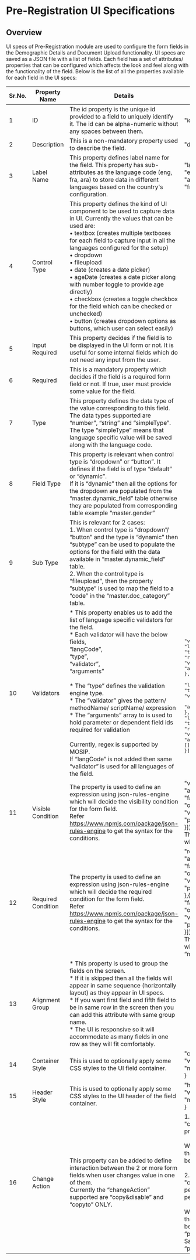 # Pre-Registration UI Specifications

## Overview
UI specs of Pre-Registration module are used to configure the form fields in the Demographic Details and Document Upload functionality. UI specs are saved as a JSON file with a list of fields. Each field has a set of attributes/ properties that can be configured which affects the look and feel along with the functionality of the field. Below is the list of all the properties available for each field in the UI specs:

| Sr.No.   | Property Name   |      Details      |  Sample Value |
|----------|-----------------|-------------------|---------------|
| 1 | ID | The id property is the unique id provided to a field to uniquely identify it. The id can be alpha-numeric without any spaces between them. | "id":"zone" |
| 2 | Description | This is a non-mandatory property used to describe the field.| "description": "zone" |
| 3 | Label Name | This property defines label name for the field. This property has sub-attributes as the language code (eng, fra, ara) to store data in different languages based on the country's configuration. | "labelName": { <br>"eng": "Zone", <br>"ara": "منطقة", <br>"fra": "Zone"} |
| 4 | Control Type |  This property defines the kind of UI component to be used to capture data in UI. Currently the values that can be used are: <br/> •	textbox (creates multiple textboxes for each field to capture input in all the languages configured for the setup)<br/>•	dropdown <br/>•	fileupload <br/> •	date (creates a date picker)<br/> •	ageDate (creates a date picker along with number toggle to provide age directly)<br/> •	checkbox (creates a toggle checkbox for the field which can be checked or unchecked)<br/> •	button (creates dropdown options as buttons, which user can select easily)| |
| 5 | Input Required  | This property decides if the field is to be displayed in the UI form or not. It is useful for some internal fields which do not need any input from the user.||
|6|	Required|	This is a mandatory property which decides if the field is a required form field or not. If true, user must provide some value for the field.||
|7|	Type|	This property defines the data type of the value corresponding to this field. The data types supported are “number”, “string” and “simpleType”.<br/> The type “simpleType” means that language specific value will be saved along with the language code.||
|8|	Field Type|	This property is relevant when control type is “dropdown” or “button”. It defines if the field is of type “default” or “dynamic”. <br/>If it is “dynamic” then all the options for the dropdown are populated from the “master.dynamic_field” table otherwise they are populated from corresponding table example “master.gender”|| 
|9|	Sub Type|	This is relevant for 2 cases:<br/>1.	When control type is “dropdown”/ “button” and the type is “dynamic” then “subtype” can be used to populate the options for the field with the data available in “master.dynamic_field” table.<br/>2.	When the control type is “fileupload”, then the property ”subtype” is used to map the field to a “code” in the “master.doc_category” table. ||
|10| Validators |* This property enables us to add the list of language specific validators for the field. <br/>* Each validator will have the below fields,<br/>“langCode”,<br/>“type”,<br/>“validator”,<br/>“arguments”<br/><br/>* The “type” defines the validation engine type.<br/>* The “validator” gives the pattern/ methodName/ scriptName/ expression<br/>* The “arguments” array to is used to hold parameter or dependent field ids required for validation<br/><br/>Currently, regex is supported by MOSIP.<br/>If “langCode” is not added then same “validator” is used for all languages of the field.|<pre><br>"validators": [{ <br>"langCode": "eng", <br>"type": "regex", <br>"validator": "^(?=.{0,50}$).*", <br>"arguments": []<br>},{ <br>"langCode": "ara", <br>"type": "regex", <br>"validator": "^[A-Z]+$", <br>"arguments": []<br>},{ <br>"langCode": "fra", <br>"type": "regex",<br>"validator": "^[A-Z]+$", <br>"arguments": []<br>}]</pre>|
|11|	Visible Condition|	The property is used to define an expression using json-rules-engine which will decide the visibility condition for the form field. <br>Refer https://www.npmjs.com/package/json-rules-engine to get the syntax for the conditions.|"visibleCondition": {<br>"all": [{<br>"fact": "identity",<br>"operator":"lessThanInclusive",<br>"value": 10,<br>"path": "$.age"<br>}]}<br>This condition will make the field visible only when the “age” field value <= 10.|
|12|	Required Condition	|The property is used to define an expression using json-rules-engine which will decide the required condition for the form field. <br>Refer https://www.npmjs.com/package/json-rules-engine to get the syntax for the conditions.|"requiredCondition": {<br>"all": [{<br>"fact": "identity",<br>"operator": "equal",<br>"value": "MLE",<br>"path": "$.gender.0.value"<br>},{<br>"fact": "identity",<br>"operator": "equal",<br>"value": "102",<br>"path": "$.maritalStatus.0.value"<br>}]}<br>This condition will make the field required only when the “gender” field value = ‘MLE’ and “maritalStatus” field value is 102” .|
|13|	Alignment Group|	* This property is used to group the fields on the screen. <br>* If it is skipped then all the fields will appear in same sequence (horizontally layout) as they appear in UI specs. <br>* If you want first field and fifth field to be in same row in the screen then you can add this attribute with same group name. <br>* The UI is responsive so it will accommodate as many fields in one row as they will fit comfortably.  ||
|14|	Container Style|	This is used to optionally apply some CSS styles to the UI field container.	|"containerStyle": {<br>"width": "600px",<br>"margin-right": "10px"<br>}|
|15|	Header Style|	This is used to optionally apply some CSS styles to the UI header of the field container.	|"headerStyle": {<br>"width": "600px",<br>"margin-right": "10px"   <br>}|
|16|	Change Action|	This property can be added to define interaction between the 2 or more form fields when user changes value in one of them. <br>Currently the “changeAction” supported are “copy&disable” and “copyto” ONLY.|1.<br>"changeAction": "copyto:permanentZipcode,<br>presentZipcode,addressCopy"<br><br>When the checkbox “addressCopy” is checked the value of the field “permanentZipcode” will be copied to “presentZipcode”.<br><br>2.<br>"changeAction":"copy&disable:<br>permanentCountry=presentCountry,<br>permanentAddressLine1=presentAddressLine1"<br><br>When the checkbox “addressCopy” is checked the value of the field “permanentCountry” will be copied to “presentCountry” and the field “presentCountry” will be disabled. <br>Same with “permanentAddressLine1” and “presentAddressLine1”.|




